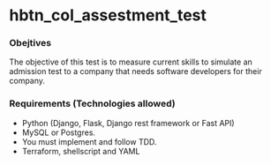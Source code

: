 # hbtn_col_assestment_test

### Obejtives
The objective of this test is to measure current skills to simulate an admission test to a company that needs software developers for their company.

### Requirements (Technologies allowed)

- Python (Django, Flask, Django rest framework or Fast API)
- MySQL or Postgres.
- You must implement and follow TDD.
- Terraform, shellscript and YAML